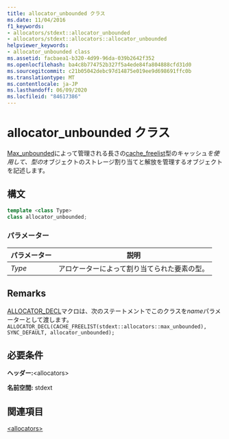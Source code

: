 ```yaml
---
title: allocator_unbounded クラス
ms.date: 11/04/2016
f1_keywords:
- allocators/stdext::allocator_unbounded
- allocators/stdext::allocators::allocator_unbounded
helpviewer_keywords:
- allocator_unbounded class
ms.assetid: facbaea1-b320-4d99-96da-039b2642f352
ms.openlocfilehash: ba4c8b774752b327f5a4ede84fa804888cfd31d0
ms.sourcegitcommit: c21b05042debc97d14875e019ee9d698691ffc0b
ms.translationtype: MT
ms.contentlocale: ja-JP
ms.lasthandoff: 06/09/2020
ms.locfileid: "84617386"
---
```

# <a name="allocator_unbounded-class"></a>allocator_unbounded クラス

[Max_unbounded](max-unbounded-class.md)によって管理される長さの[cache_freelist](cache-freelist-class.md)型のキャッシュ*を使用して、型の*オブジェクトのストレージ割り当てと解放を管理するオブジェクトを記述します。

## <a name="syntax"></a>構文

```cpp
template <class Type>
class allocator_unbounded;
```

### <a name="parameters"></a>パラメーター

|パラメーター|説明|
|---------------|-----------------|
|*Type*|アロケーターによって割り当てられた要素の型。|

## <a name="remarks"></a>Remarks

[ALLOCATOR_DECL](allocators-functions.md#allocator_decl)マクロは、次のステートメントでこのクラスを*name*パラメーターとして渡します。`ALLOCATOR_DECL(CACHE_FREELIST(stdext::allocators::max_unbounded), SYNC_DEFAULT, allocator_unbounded);`

## <a name="requirements"></a>必要条件

**ヘッダー:**\<allocators>

**名前空間:** stdext

## <a name="see-also"></a>関連項目

[\<allocators>](allocators-header.md)
